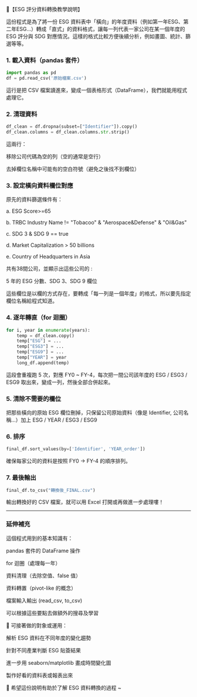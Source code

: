 📘【ESG 評分資料轉換教學說明】

這份程式是為了將一份 ESG 資料表中「橫向」的年度資料（例如第一年ESG、第二年ESG...）轉成「直式」的資料格式，讓每一列代表一家公司在某一個年度的 ESG 評分與 SDG 對應情況。這樣的格式比較方便後續分析，例如畫圖、統計、篩選等等。

### 1. 載入資料（pandas 套件）
```python
import pandas as pd
df = pd.read_csv('原始檔案.csv')
``` 

這行是把 CSV 檔案讀進來，變成一個表格形式（DataFrame），我們就能用程式處理它。


### 2. 清理資料
```python
df_clean = df.dropna(subset=["Identifier"]).copy()
df_clean.columns = df_clean.columns.str.strip()
```
這兩行：

移除公司代碼為空的列（空的通常是空行）

去掉欄位名稱中可能有的空白符號（避免之後找不到欄位）

### 3. 設定橫向資料欄位對應

原先的資料篩選條件有：

a. ESG Score>=65

b. TRBC Industry Name != "Tobacoo" & "Aerospace&Defense" & "Oil&Gas"

c. SDG 3 & SDG 9 == true

d. Market Capitalization > 50 billions

e. Country of Headquarters in Asia

共有38間公司，並顯示出這些公司的 :

5 年的 ESG 分數、SDG 3、SDG 9 欄位


這些欄位是以欄的方式存在，要轉成「每一列是一個年度」的格式，所以要先指定欄位名稱給程式知道。

### 4. 逐年轉直（for 迴圈）
```python
for i, year in enumerate(years):
    temp = df_clean.copy()
    temp["ESG"] = ...
    temp["ESG3"] = ...
    temp["ESG9"] = ...
    temp["YEAR"] = year
    long_df.append(temp)
```
這段會重複跑 5 次，對應 FY0 ~ FY-4，每次把一間公司該年度的 ESG / ESG3 / ESG9 取出來，變成一列，然後全部合併起來。

### 5. 清除不需要的欄位

把那些橫向的原始 ESG 欄位刪掉，只保留公司原始資料（像是 Identifier, 公司名稱...）加上 ESG / YEAR / ESG3 / ESG9

### 6. 排序
```python
final_df.sort_values(by=['Identifier', 'YEAR_order'])
```
確保每家公司的資料是按照 FY0 → FY-4 的順序排列。

### 7. 最後輸出
```python
final_df.to_csv("轉換後_FINAL.csv")
```
輸出轉換好的 CSV 檔案，就可以用 Excel 打開或再做進一步處理嘍！

---

### 延伸補充

這個程式用到的基本知識有：

pandas 套件的 DataFrame 操作

for 迴圈（處理每一年）

資料清理（去除空值、false 值）

資料轉置（pivot-like 的概念）

檔案輸入輸出 (read_csv, to_csv)

可以根據這些要點去做額外的搜尋及學習

🌟 可接著做的對象或運用：

解析 ESG 資料在不同年度的變化趨勢

針對不同產業判斷 ESG 貼簽結果

進一步用 seaborn/matplotlib 畫成時間變化圖

製作好看的資料表或報表出來

🎉 希望這份說明有助於了解 ESG 資料轉換的過程 ~

